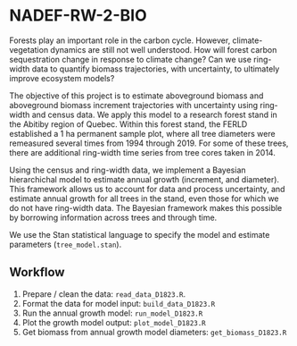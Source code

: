 # NADEF-RW-2-BIO

Forests play an important role in the carbon cycle. However, climate-vegetation dynamics are still not well understood. How will forest carbon sequestration change in response to climate change? Can we use ring-width data to quantify biomass trajectories, with uncertainty, to ultimately improve ecosystem models?

The objective of this project is to estimate aboveground biomass and aboveground biomass increment trajectories with uncertainty using ring-width and census data. We apply this model to a research forest stand in the Abitiby region of Quebec. Within this forest stand, the FERLD established a 1 ha permanent sample plot, where all tree diameters were remeasured several times from 1994 through 2019. For some of these trees, there are additional ring-width time series from tree cores taken in 2014.

Using the census and ring-width data, we implement a Bayesian hierarchichal model to estimate annual growth (increment, and diameter). This framework allows us to account for data and process uncertainty, and estimate annual growth for all trees in the stand, even those for which we do not have ring-width data. The Bayesian framework makes this possible by borrowing information across trees and through time.

We use the Stan statistical language to specify the model and estimate parameters (``tree_model.stan``).

## Workflow

1. Prepare / clean the data: ``read_data_D1823.R``.
2. Format the data for model input: ``build_data_D1823.R``
3. Run the annual growth model: ``run_model_D1823.R``
4. Plot the growth model output: ``plot_model_D1823.R``
5. Get biomass from annual growth model diameters: ``get_biomass_D1823.R``
